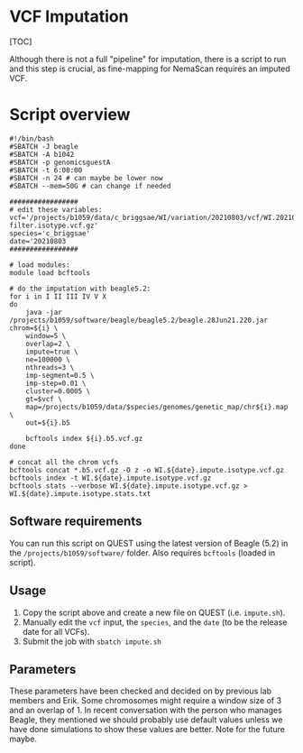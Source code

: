 # VCF Imputation

[TOC]

Although there is not a full "pipeline" for imputation, there is a script to run and this step is crucial, as fine-mapping for NemaScan requires an imputed VCF.

# Script overview

```
#!/bin/bash
#SBATCH -J beagle      
#SBATCH -A b1042               
#SBATCH -p genomicsguestA              
#SBATCH -t 6:00:00            
#SBATCH -n 24 # can maybe be lower now
#SBATCH --mem=50G # can change if needed

#################
# edit these variables:
vcf='/projects/b1059/data/c_briggsae/WI/variation/20210803/vcf/WI.20210803.hard-filter.isotype.vcf.gz'
species='c_briggsae'
date='20210803
#################

# load modules:
module load bcftools

# do the imputation with beagle5.2:
for i in I II III IV V X
do
    java -jar /projects/b1059/software/beagle/beagle5.2/beagle.28Jun21.220.jar chrom=${i} \
    window=5 \
    overlap=2 \
    impute=true \
    ne=100000 \
    nthreads=3 \
    imp-segment=0.5 \
    imp-step=0.01 \
    cluster=0.0005 \
    gt=$vcf \
    map=/projects/b1059/data/$species/genomes/genetic_map/chr${i}.map \
    out=${i}.b5
    
    bcftools index ${i}.b5.vcf.gz
done

# concat all the chrom vcfs
bcftools concat *.b5.vcf.gz -O z -o WI.${date}.impute.isotype.vcf.gz
bcftools index -t WI.${date}.impute.isotype.vcf.gz
bcftools stats --verbose WI.${date}.impute.isotype.vcf.gz > WI.${date}.impute.isotype.stats.txt
```

## Software requirements

You can run this script on QUEST using the latest version of Beagle (5.2) in the `/projects/b1059/software/` folder. Also requires `bcftools` (loaded in script).

## Usage

1. Copy the script above and create a new file on QUEST (i.e. `impute.sh`). 
2. Manually edit the `vcf` input, the `species`, and the `date` (to be the release date for all VCFs). 
3. Submit the job with `sbatch impute.sh`

## Parameters

These parameters have been checked and decided on by previous lab members and Erik. Some chromosomes might require a window size of 3 and an overlap of 1. In recent conversation with the person who manages Beagle, they mentioned we should probably use default values unless we have done simulations to show these values are better. Note for the future maybe.